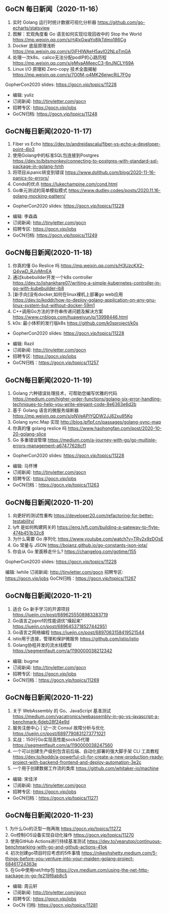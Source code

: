 ## GoCN 每日新闻（2020-11-16）

1. 实时 Golang 运行时统计数据可视化分析器 https://github.com/go-echarts/statsview
2. 图解：宏观角度看 Go 语言如何实现垃圾回收中的 Stop the World https://mp.weixin.qq.com/s/rt4lxGwaYo8IkTdmo186Cg
3. Docker 底层原理浅析 https://mp.weixin.qq.com/s/0jFHlWAeH5avIO2NLpTmGA
4. 处理一次k8s、calico无法分配podIP的心路历程 https://mp.weixin.qq.com/s/eMvaAMeecC3-6nJNCLY69A
5. Linux I/O 原理和 Zero-copy 技术全面揭秘 https://mp.weixin.qq.com/s/7O0M-o4MK26ejwcRiL7F0g

GopherCon2020 slides:  https://gocn.vip/topics/11228

- 编辑: yuliz
- 订阅新闻: http://tinyletter.com/gocn
- 招聘专区: https://gocn.vip/jobs
- GoCN归档: https://gocn.vip/topics/11248

## GoCN每日新闻(2020-11-17)

1. Fiber vs Echo https://dev.to/andreidascalu/fiber-vs-echo-a-developer-point-4lo3
2. 使用Golang中的标准SQL包连接到Postgres https://dev.to/bitsmonkey/connecting-to-postgres-with-standard-sql-package-in-golang-hmh
3. 将项目从panic转变到错误 https://www.dolthub.com/blog/2020-11-16-panics-to-errors/
4. Conds的优点 https://lukechampine.com/cond.html
5. Go单元测试的简单模拟模式 https://www.dudley.codes/posts/2020.11.16-golang-mocking-pattern/

* GopherCon2020 slides: https://gocn.vip/topics/11228

- 编辑: 李森森
- 订阅新闻: http://tinyletter.com/gocn
- 招聘专区: https://gocn.vip/jobs
- GoCN归档: https://gocn.vip/topics/11249

## GoCN每日新闻(2020-11-18)

1. 你真的懂 Go Reslice 吗 https://mp.weixin.qq.com/s/H3UzcKX2-Q4ywD_RJvMmEA
2. 通过kubebuilder开发一个k8s controller https://dev.to/ishankhare07/writing-a-simple-kubernetes-controller-in-go-with-kubebuilder-ib8
3. [新手向]没有docker,如何在linux裸机上部署go web应用 https://dev.to/koddr/how-to-deploy-golang-application-on-any-gnu-linux-system-but-without-docker-59m1
4. C++调用Go方法的字符串传递问题及解决方案 https://www.cnblogs.com/huaweiyun/p/13998446.html
5. k0s: 最小体积的发行版k8s https://github.com/k0sproject/k0s

* GopherCon2020 slides: https://gocn.vip/topics/11228

- 编辑: Razil
- 订阅新闻: http://tinyletter.com/gocn
- 招聘专区: https://gocn.vip/jobs
- GoCN归档：https://gocn.vip/topics/11257

## GoCN每日新闻(2020-11-19)

1. Golang 六种错误处理技术，可帮助您编写优雅的代码 https://medium.com/higher-order-functions/golang-six-error-handling-techniques-to-help-you-write-elegant-code-8e6363e6d2b
2. 基于 Golang 语言的微服务熔断器 https://mp.weixin.qq.com/s/pNVeAPIYQDW2JJ82xu95Kg
3. Golang sync.Map 实现 http://blog.lpflpf.cn/passages/golang-sync-map
4. 你真的懂 golang reslice 吗 https://www.haohongfan.com/post/2020-10-20-golang-slice
5. Go 多重错误管理 https://medium.com/a-journey-with-go/go-multiple-errors-management-a67477628cf1

* GopherCon2020 slides: https://gocn.vip/topics/11228

- 编辑: 马怀博
- 订阅新闻: http://tinyletter.com/gocn
- 招聘专区: https://gocn.vip/jobs
- GoCN归档：https://gocn.vip/topics/11263

## GoCN每日新闻(2020-11-20)

1. 向更好的测试性重构 https://developer20.com/refactoring-for-better-testability/
2. lyft 是如何构建网关的 https://eng.lyft.com/building-a-gateway-to-flyte-474b451b32c8
3. 为什么需要 Go 序列化 https://www.youtube.com/watch?v=TRy2x9zDOsE
4. Go 常量与 JSON https://bojanz.github.io/go-constants-json-iota/
5. 你会从 Go 里面移走什么? https://changelog.com/gotime/155

GopherCon2020 slides: https://gocn.vip/topics/11228

编辑: lwhile
订阅新闻: http://tinyletter.com/gocn
招聘专区: https://gocn.vip/jobs
GoCN归档：https://gocn.vip/topics/11267

## GoCN每日新闻(2020-11-21)

1. 适合 Go 新手学习的开源项目 https://juejin.cn/post/6896255508983283719
2. Go语言之pprof的性能调优“燥起来” https://juejin.cn/post/6896453718527442951
3. Go语言之网络编程 https://juejin.cn/post/6897063158419521544
4. istio用于连接，管理和保护微服务 https://github.com/istio/istio
5. Golang协程并发的流水线模型 https://segmentfault.com/a/1190000038212342

* 编辑: bugme
* 订阅新闻: http://tinyletter.com/gocn
* 招聘专区: https://gocn.vip/jobs
* GoCN归档：https://gocn.vip/topics/11269

## GoCN每日新闻(2020-11-22)

1. 关于 WebAssembly 的 Go、JavaScript 基准测试 https://medium.com/vacatronics/webassembly-in-go-vs-javascript-a-benchmark-6deb28f24e9d
2. 服务注册中心 | 记一次 Consul 故障分析与优化 https://juejin.cn/post/6897790831273771021
3. 实战：150行Go实现高性能socks5代理 https://segmentfault.com/a/1190000038247560
4. 一个可以创建生产级别包含前后端、自动化部署的强大脚手架 CLI 工具教程 https://dev.to/koddr/a-powerful-cli-for-create-a-new-production-ready-project-with-backend-frontend-and-deploy-automation-3e2c
5. 一个用于创建数据工作流的类库 https://github.com/whitaker-io/machine

* 编辑: 宋佳洋
* 订阅新闻: http://tinyletter.com/gocn
* 招聘专区: https://gocn.vip/jobs
* GoCN归档：https://gocn.vip/topics/11271

## GoCN每日新闻(2020-11-23)

1. 为什么Go的泛型一拖再拖 https://gocn.vip/topics/11272  
2. Go控制iOS设备实现自动化操作 https://gocn.vip/topics/11270  
3. 使用GitHub Actions进行持续基准测试 https://dev.to/vearutop/continuous-benchmarking-with-go-and-github-actions-41ok  
4. 初次创建go项目时应考虑的5件事情 https://nikeshshetty.medium.com/5-things-before-you-venture-into-your-maiden-golang-project-68461724363e  
5. 在Go中使用net/http包 https://cyx.medium.com/using-the-net-http-package-in-go-fe219f6ab8c5  

* 编辑: 周云轩  
* 订阅新闻: http://tinyletter.com/gocn  
* 招聘专区: https://gocn.vip/jobs  
* GoCN 归档: https://gocn.vip/topics/11281  
